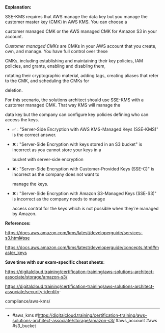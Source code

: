 **Explanation:**

SSE-KMS requires that AWS manage the data key but you manage the customer master key (CMK) in AWS KMS. You can choose a

customer managed CMK or the AWS managed CMK for Amazon S3 in your account.

_Customer managed CMKs_ are CMKs in your AWS account that you create, own, and manage. You have full control over these

CMKs, including establishing and maintaining their key policies, IAM policies, and grants, enabling and disabling them,

rotating their cryptographic material, adding tags, creating aliases that refer to the CMK, and scheduling the CMKs for

deletion.

For this scenario, the solutions architect should use SSE-KMS with a customer managed CMK. That way KMS will manage the

data key but the company can configure key policies defining who can access the keys.

- ✅ :  "Server-Side Encryption with AWS KMS-Managed Keys (SSE-KMS)" is the correct answer.

- ❌ :  "Server-Side Encryption with keys stored in an S3 bucket" is incorrect as you cannot store your keys in a

  bucket with server-side encryption

- ❌ :  "Server-Side Encryption with Customer-Provided Keys (SSE-C)" is incorrect as the company does not want to

  manage the keys.

- ❌ :  "Server-Side Encryption with Amazon S3-Managed Keys (SSE-S3)" is incorrect as the company needs to manage

  access control for the keys which is not possible when they’re managed by Amazon.

**References:**

<https://docs.aws.amazon.com/kms/latest/developerguide/services-s3.html#sse>

<https://docs.aws.amazon.com/kms/latest/developerguide/concepts.html#master_keys>

**Save time with our exam-specific cheat sheets:**

<https://digitalcloud.training/certification-training/aws-solutions-architect-associate/storage/amazon-s3/>

<https://digitalcloud.training/certification-training/aws-solutions-architect-associate/security-identity>-

compliance/aws-kms/

----

- #aws_kms #<https://digitalcloud.training/certification-training/aws-solutions-architect-associate/storage/amazon-s3/> #aws_account #aws #s3_bucket
